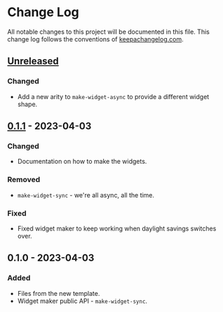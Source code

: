 # Change Log
All notable changes to this project will be documented in this file. This change log follows the conventions of [keepachangelog.com](http://keepachangelog.com/).

## [Unreleased]
### Changed
- Add a new arity to `make-widget-async` to provide a different widget shape.

## [0.1.1] - 2023-04-03
### Changed
- Documentation on how to make the widgets.

### Removed
- `make-widget-sync` - we're all async, all the time.

### Fixed
- Fixed widget maker to keep working when daylight savings switches over.

## 0.1.0 - 2023-04-03
### Added
- Files from the new template.
- Widget maker public API - `make-widget-sync`.

[Unreleased]: https://sourcehost.site/your-name/ssas-driver/compare/0.1.1...HEAD
[0.1.1]: https://sourcehost.site/your-name/ssas-driver/compare/0.1.0...0.1.1
